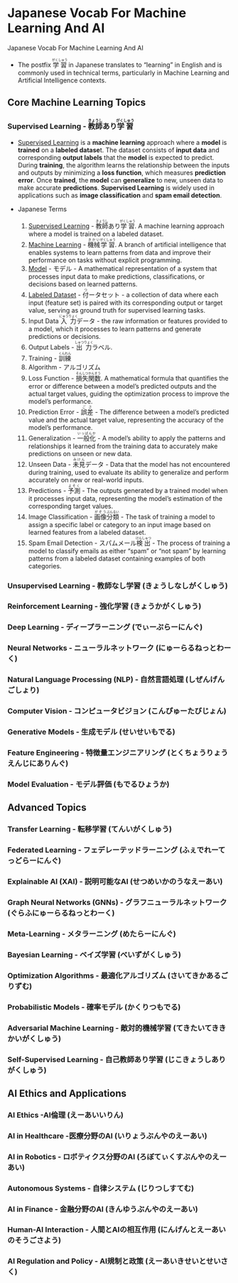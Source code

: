 # Japanese Vocab For Machine Learning And AI
Japanese Vocab For Machine Learning And AI

* The postfix <ruby>学習<rt>がくしゅう</rt></ruby> in Japanese translates to “learning” in English and is commonly used in technical terms, particularly in Machine Learning and Artificial Intelligence contexts. 

## Core Machine Learning Topics
###	Supervised Learning - <ruby>教師<rt>きょうし</rt></ruby>あり<ruby>学習<rt>がくしゅう</rt></ruby>
  * [Supervised Learning](https://en.wikipedia.org/wiki/Supervised_learning) is a **machine learning** approach where a **model** is **trained** on a **labeled datase**t. The dataset consists of **input data** and corresponding **output labels** that the **model** is expected to predict. During **training**, the algorithm learns the relationship between the inputs and outputs by minimizing a **loss function**, which measures **prediction error**. Once **trained**, the **model** can **generalize** to new, unseen data to make accurate **predictions**. **Supervised Learning** is widely used in applications such as **image classification** and **spam email detection**.

  * Japanese Terms
	1.	[Supervised Learning](https://en.wikipedia.org/wiki/Supervised_learning) - <ruby>教師<rt>きょうし</rt></ruby>あり<ruby>学習<rt>がくしゅう</rt></ruby>. A machine learning approach where a model is trained on a labeled dataset. 
	2.	[Machine Learning](https://en.wikipedia.org/wiki/Machine_learning) - <ruby>機械<rt>きかい</rt></ruby><ruby>学習<rt>がくしゅう</rt></ruby>. A branch of artificial intelligence that enables systems to learn patterns from data and improve their performance on tasks without explicit programming.
	3.	[Model](https://en.wikipedia.org/wiki/Machine_learning#Models) - モデル - A mathematical representation of a system that processes input data to make predictions, classifications, or decisions based on learned patterns.
	4.	[Labeled Dataset](https://en.wikipedia.org/wiki/Labeled_data) - <ruby>付<rt>つ</rt></ruby>ータセット - a collection of data where each input (feature set) is paired with its corresponding output or target value, serving as ground truth for supervised learning tasks.
	5.	Input Data <ruby>入力<rt>にゅうりょく</rt></ruby>データ -  the raw information or features provided to a model, which it processes to learn patterns and generate predictions or decisions.
	6.	Output Labels - <ruby>出力<rt>しゅつりょく</rt></ruby>ラベル.
	7.	Training - <ruby>訓練<rt>くんれん</rt></ruby>
	8.	Algorithm - アルゴリズム
	9.	Loss Function - <ruby>損失<rt>そんしつ</rt></ruby><ruby>関数<rt>かんすう</rt></ruby>. A mathematical formula that quantifies the error or difference between a model’s predicted outputs and the actual target values, guiding the optimization process to improve the model’s performance.
	10.	Prediction Error - <ruby>誤差<rt>ごさ</rt></ruby> - The difference between a model’s predicted value and the actual target value, representing the accuracy of the model’s performance.
	11.	Generalization - <ruby>一般化<rt>いっぱんか</rt></ruby> - A model’s ability to apply the patterns and relationships it learned from the training data to accurately make predictions on unseen or new data.
	12.	Unseen Data - <ruby>未見<rt>みけん</rt></ruby>データ - Data that the model has not encountered during training, used to evaluate its ability to generalize and perform accurately on new or real-world inputs.
	13.	Predictions - <ruby>予測<rt>よそく</rt></ruby> - The outputs generated by a trained model when it processes input data, representing the model’s estimation of the corresponding target values.
	14.	Image Classification - <ruby>画像<rt>がぞう</rt></ruby><ruby>分類<rt>ぶんるい</rt></ruby> - The task of training a model to assign a specific label or category to an input image based on learned features from a labeled dataset.
	15.	Spam Email Detection - スパムメール<ruby>検出<rt>けんしゅつ</rt></ruby> - The process of training a model to classify emails as either “spam” or “not spam” by learning patterns from a labeled dataset containing examples of both categories.
###	Unsupervised Learning - 教師なし学習 (きょうしなしがくしゅう)
###	Reinforcement Learning - 強化学習 (きょうかがくしゅう)
###	Deep Learning - ディープラーニング (でぃーぷらーにんぐ)
###	Neural Networks - ニューラルネットワーク (にゅーらるねっとわーく)
###	Natural Language Processing (NLP) - 自然言語処理 (しぜんげんごしょり)
###	Computer Vision -  コンピュータビジョン (こんぴゅーたびじょん)
###	Generative Models - 生成モデル (せいせいもでる)
###	Feature Engineering - 特徴量エンジニアリング (とくちょうりょうえんじにありんぐ)
###	Model Evaluation - モデル評価 (もでるひょうか)

## Advanced Topics
###	Transfer Learning - 転移学習 (てんいがくしゅう)
###	Federated Learning - フェデレーテッドラーニング (ふぇでれーてっどらーにんぐ)
###	Explainable AI (XAI) - 説明可能なAI (せつめいかのうなえーあい)
###	Graph Neural Networks (GNNs) - グラフニューラルネットワーク (ぐらふにゅーらるねっとわーく)
###	Meta-Learning - メタラーニング (めたらーにんぐ)
###	Bayesian Learning -  ベイズ学習 (べいずがくしゅう)
###	Optimization Algorithms - 最適化アルゴリズム (さいてきかあるごりずむ)
###	Probabilistic Models - 確率モデル (かくりつもでる)
###	Adversarial Machine Learning - 敵対的機械学習 (てきたいてききかいがくしゅう)
###	Self-Supervised Learning - 自己教師あり学習 (じこきょうしありがくしゅう)

## AI Ethics and Applications
###	AI Ethics -AI倫理 (えーあいいりん)
###	AI in Healthcare -医療分野のAI (いりょうぶんやのえーあい)
###	AI in Robotics - ロボティクス分野のAI (ろぼてぃくすぶんやのえーあい)
###	Autonomous Systems - 自律システム (じりつしすてむ)
###	AI in Finance - 金融分野のAI (きんゆうぶんやのえーあい)
###	Human-AI Interaction - 人間とAIの相互作用 (にんげんとえーあいのそうごさよう)
###	AI Regulation and Policy - AI規制と政策 (えーあいきせいとせいさく)
